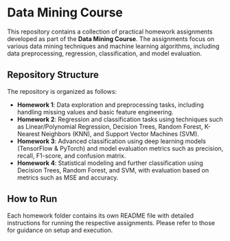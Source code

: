 
# Data Mining Course

This repository contains a collection of practical homework assignments developed as part of the **Data Mining Course**. The assignments focus on various data mining techniques and machine learning algorithms, including data preprocessing, regression, classification, and model evaluation.

## Repository Structure

The repository is organized as follows:

- **Homework 1**: Data exploration and preprocessing tasks, including handling missing values and basic feature engineering.
- **Homework 2**: Regression and classification tasks using techniques such as Linear/Polynomial Regression, Decision Trees, Random Forest, K-Nearest Neighbors (KNN), and Support Vector Machines (SVM).
- **Homework 3**: Advanced classification using deep learning models (TensorFlow & PyTorch) and model evaluation metrics such as precision, recall, F1-score, and confusion matrix.
- **Homework 4**: Statistical modeling and further classification using Decision Trees, Random Forest, and SVM, with evaluation based on metrics such as MSE and accuracy.

## How to Run

Each homework folder contains its own README file with detailed instructions for running the respective assignments. Please refer to those for guidance on setup and execution.
